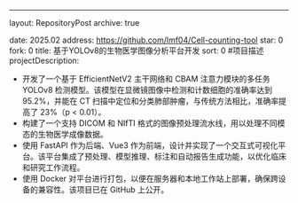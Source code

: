 ---
layout: RepositoryPost
archive: true

date: 2025.02
address: https://github.com/lmf04/Cell-counting-tool
star: 0
fork: 0
title: 基于YOLOv8的生物医学图像分析平台开发
sort: 0
#项目描述
projectDescription:
- 开发了一个基于 EfficientNetV2 主干网络和 CBAM 注意力模块的多任务 YOLOv8 检测模型。该模型在显微镜图像中检测和计数细胞的准确率达到 95.2%，并能在 CT 扫描中定位和分类肺部肿瘤，与传统方法相比，准确率提高了 23%（p < 0.01）。
- 构建了一个支持 DICOM 和 NIfTI 格式的图像预处理流水线，用以处理不同模态的生物医学成像数据。
- 使用 FastAPI 作为后端、Vue3 作为前端，设计并实现了一个交互式可视化平台。该平台集成了预处理、模型推理、标注和自动报告生成功能，以优化临床和研究工作流程。
- 使用 Docker 对平台进行打包，以便在服务器和本地工作站上部署，确保跨设备的兼容性。该项目已在 GitHub 上公开。